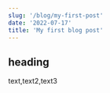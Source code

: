 ```yaml
---
slug: '/blog/my-first-post'
date: '2022-07-17'
title: 'My first blog post'
---
```


## heading

text,text2,text3
